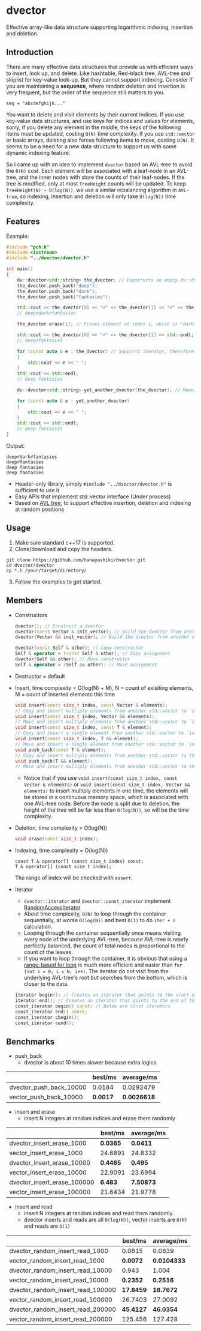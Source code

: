 # dvector

Effective array-like data structure supporting logarithmic indexing, insertion and deletion.

## Introduction

There are many effective data structures that provide us with efficient ways to insert, look up, and delete. Like hashtable, Red-black tree, AVL-tree and skiplist for key-value look-up. But they cannot support indexing. Consider if you are maintaining a **sequence**, where random deletion and insertion is very frequent, but the order of the sequence still matters to you.

```
seq = "abcdefghijk..."
```
You want to delete and visit elements by their current indices. If you use key-value data structures, and use keys for indices and values for elements, sorry, if you delete any element in the middle, the keys of the following items must be updated, costing `O(N)` time complexity. If you use `std::vector` or basic arrays, deleting also forces following items to move, costing `O(N)`. It seems to be a need for a new data structure to support us with some dynamic indexing feature.

So I came up with an idea to implement `dvector` based on AVL-tree to avoid the `O(N)` cost. Each element will be associated with a leaf-node in an AVL-tree, and the inner nodes with store the counts of their leaf-nodes. If the tree is modified, only at most `TreeHeight` counts will be updated. To keep `TreeHeight(N) ~ O(log(N))`, we use a similar rebalancing algorithm in `AVL-tree`, so indexing, insertion and deletion will only take `O(log(N))` time complexity.

## Features
Example:
```cpp
#include "pch.h"
#include <iostream>
#include "../dvector/dvector.h"

int main()
{
    dv::dvector<std::string> the_dvector; // Constructs an empty dv::dvector, each element being a std::string
    the_dvector.push_back("deep");
    the_dvector.push_back("dark");
    the_dvector.push_back("fantasies");

    std::cout << the_dvector[0] << "♂" << the_dvector[1] << "♂" << the_dvector[2] << std::endl;
    // deep♂dark♂fantasies

    the_dvector.erase(1); // Erases element at index 1, which is "dark"

    std::cout << the_dvector[0] << "♂" << the_dvector[1] << std::endl;
    // deep♂fantasies

    for (const auto & e : the_dvector) // Supports iterator, therefore range-based for loop is enabled
    {
        std::cout << e << " ";
    }
    std::cout << std::endl;
    // deep fantasies

    dv::dvector<std::string> yet_another_dvector(the_dvector); // Move, Copy constructible and assignable

    for (const auto & e : yet_another_dvector)
    {
        std::cout << e << " ";
    }
    std::cout << std::endl;
    // deep fantasies
}
```
Output:
```
deep♂dark♂fantasies
deep♂fantasies
deep fantasies
deep fantasies
```

+ Header-only library, simply `#include "../dvector/dvector.h"` is sufficient to use it
+ Easy APIs that implement std::vector interface (Under process)
+ Based on [AVL tree](https://en.wikipedia.org/wiki/AVL_tree), to support effective insertion, deletion and indexing at random positions

## Usage
1. Make sure standard c++17 is supported.
2. Clone/download and copy the headers.
```
git clone https://github.com/hanayashiki/dvector.git
cd dvector/dvector
cp *.h /your/target/directory/
```
3. Follow the examples to get started.

## Members

+ Constructors
  ```cpp
  dvector(); // Construct a dvector
  dvector(const Vector & init_vector); // Build the dvector from another std::vector of the same parameters
  dvector(Vector && init_vector); // Build the dvector from another std::vector of the same parameters
  
  dvector(const Self & other); // Copy constructor
  Self & operator = (const Self & other); // Copy assignment
  dvector(Self && other); // Move constructor
  Self & operator = (Self && other); // Move assignment
  ```
+ Destructor = default
+ Insert, time complexity = O(log(N) + M), N = count of exisiting elements, M = count of inserted elements this time
  ```cpp
  void insert(const size_t index, const Vector & elements); 
  // Copy and insert multiply elements from another std::vector to `index`
  void insert(const size_t index, Vector && elements); 
  // Move and insert multiply elements from another std::vector to `index`
  void insert(const size_t index, const T & element);
  // Copy and insert a single element from another std::vector to `index`
  void insert(const size_t index, T && element);
  // Move and insert a single element from another std::vector to `index`
  void push_back(const T & element);
  // Copy and insert multiply elements from another std::vector to the end of the array
  void push_back(T && element);
  // Move and insert multiply elements from another std::vector to the end of the array
  ```
  + Notice that if you use `void insert(const size_t index, const Vector & elements)` or `void insert(const size_t index, Vector && elements)` to insert multiply elements in one time, the elements will be stored in a continuous memory space, which is associated with one AVL-tree node. Before the node is split due to deletion, the height of the tree will be far less than `O(log(N))`, so will be the time complexity.
+ Deletion, time complexity = O(log(N))
  ```cpp
  void erase(const size_t index);
  ```
+ Indexing, time complexity = O(log(N))
  ```
  const T & operator[] (const size_t index) const;
  T & operator[] (const size_t index);
  ```
  The range of index will be checked with `assert`.

+ Iterator
  + `dvector::iterator` and `dvector::const_iterator` implement [RandomAccessIterator](http://www.cplusplus.com/reference/iterator/RandomAccessIterator/)
  + About time complexity, `O(N)` to loop through the container sequentially, at worse `O(log(N))` and best `O(1)` to do `iter + n` calculation. 
  + Looping through the container sequentially once means visiting every node of the underlying AVL-tree, because AVL-tree is nearly perfectly balanced, the count of total nodes is proportional to the count of the leaves.
  + If you want to loop through the container, it is obvious that using a [range-based for loop](https://docs.microsoft.com/en-us/cpp/cpp/range-based-for-statement-cpp?view=vs-2017) is much more efficient and easier than `for (int i = 0; i < N; i++)`. The iterator do not visit from the underlying AVL-tree's root but searches from the bottom, which is closer to the data.
  ```cpp
  iterator begin(); // Creates an iterator that points to the start of the elements, O(log(N))
  iterator end(); // Creates an iterator that points to the end of the elements, O(1)
  const_iterator begin() const; // Below are const iterators
  const_iterator end() const;
  const_iterator cbegin();
  const_iterator cend();
  ```
  
## Benchmarks

+ push_back
  + dvector is about 10 times slower because extra logics.

|                         | best/ms | average/ms |
|-------------------------|---------|------------|
| dvector_push_back_10000 | 0.0184  | 0.0292479  |
| vector_push_back_10000  | **0.0017**  | **0.0026618**  |

+ insert and erase
  + insert N integers at random indices and erase them randomly

|                             | best/ms | average/ms |
|-----------------------------|---------|------------|
| dvector_insert_erase_1000   | **0.0365**  | **0.0411**     |
| vector_insert_erase_1000    | 24.6891 | 24.8332    |
| dvector_insert_erase_10000  | **0.4465**  | **0.495**      |
| vector_insert_erase_10000   | 22.9091 | 23.6994    |
| dvector_insert_erase_100000 | **6.483**   | **7.50873**    |
| vector_insert_erase_100000  | 21.6434 | 21.9778    |

+ insert and read
  + insert N integers at random indices and read them randomly.
  + dvector inserts and reads are all `O(log(N))`, vector inserts are `O(N)` and reads are `O(1)`

|                                   | best/ms | average/ms |
|-----------------------------------|---------|------------|
| dvector_random_insert_read_1000   | 0.0815  | 0.0839     |
| vector_random_insert_read_1000    | **0.0072**  | **0.0104333**  |
| dvector_random_insert_read_10000  | 0.943   | 1.004      |
| vector_random_insert_read_10000   | **0.2352**  | **0.2516**     |
| dvector_random_insert_read_100000 | **17.8459** | **18.7672**    |
| vector_random_insert_read_100000  | 26.7403 | 27.0092    |
| dvector_random_insert_read_200000 | **45.4127** | **46.0354**    |
| vector_random_insert_read_200000  | 125.456 | 127.428    |
